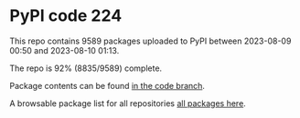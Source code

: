 # PyPI code 224

This repo contains 9589 packages uploaded to PyPI between 
2023-08-09 00:50 and 2023-08-10 01:13.

The repo is 92% (8835/9589) complete.

Package contents can be found [in the code branch](https://github.com/pypi-data/pypi-mirror-224/tree/code/packages).

A browsable package list for all repositories [all packages here](https://pypi-data.github.io/website/repositories/pypi-mirror-224).


